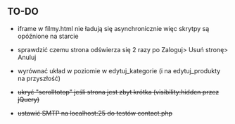 ## TO-DO

* iframe w filmy.html nie ładują się asynchronicznie więc skrytpy są opóźnione na starcie
* sprawdzić czemu strona odświerza się 2 razy po Zaloguj> Usuń stronę> Anuluj
* wyrównać układ w poziomie w edytuj_kategorie (i na edytuj_produkty na przyszłość)

* ~~ukryć "scrolltotop" jeśli strona jest zbyt krótka (visibility:hidden przez jQuery)~~
* ~~ustawić SMTP na localhost:25 do testów contact.php~~
